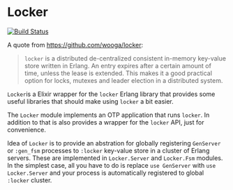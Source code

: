 Locker
======

[![Build Status](https://travis-ci.org/tsharju/elixir_locker.svg?branch=master)](https://travis-ci.org/tsharju/elixir_locker)

A quote from https://github.com/wooga/locker:

> `locker` is a distributed de-centralized consistent in-memory key-value store written in Erlang. An entry expires
> after a certain amount of time, unless the lease is extended. This makes it a good practical option for locks,
> mutexes and leader election in a distributed system.

`Locker`is a Elixir wrapper for the `locker` Erlang library that provides some useful libraries that should make using `locker` a bit easier.

The `Locker` module implements an OTP application that runs `locker`. In addition to that is also provides a wrapper for the `locker` API, just for convenience.

Idea of `Locker` is to provide an abstration for globally registering `GenServer` or `:gen_fsm` processes to `:locker` key-value store in a cluster of Erlang servers. These are implemented in `Locker.Server` and `Locker.Fsm` modules. In the simplest case, all you have to do is replace `use GenServer` with `use Locker.Server` and your process is automatically registered to global `:locker` cluster.
